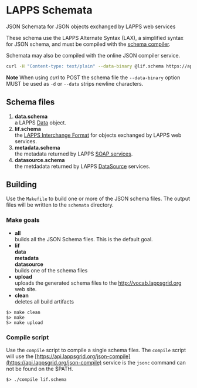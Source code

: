 LAPPS Schemata
========

JSON Schemata for JSON objects exchanged by LAPPS web services

These schema use the LAPPS Alternate Syntax (LAX), a simplified syntax for JSON schema, and must be compiled with the [schema compiler](http://downloads.lappsgrid.org/jsonc-latest.tgz).

Schemata may also be compiled with the online JSON compiler service.

```bash
curl -H "Content-type: text/plain" --data-binary @lif.schema https://api.lappsgrid.org/json-compiler
```

**Note** When using *curl* to POST the schema file the `--data-binary` option MUST be used as `-d` or `--data` strips newline characters.

## Schema files

1. **data.schema** <br/>
a LAPPS [Data](http://wiki.lappsgrid.org/org.lappsgrid.serialization/groovydoc/org/lappsgrid/serialization/Data.html) object.
1. **lif.schema** <br/>
the [LAPPS Interchange Format](http://wiki.lappsgrid.org/org.lappsgrid.serialization/groovydoc/org/lappsgrid/serialization/lif/Container.html) for objects exchanged by LAPPS web services.
1. **metadata.schema** <br/>
the metadata returned by LAPPS [SOAP services](http://wiki.lappsgrid.org/org.lappsgrid.api/apidocs/org/lappsgrid/api/ProcessingService.html).
1. **datasource.schema** <br/>
the metdadata returned by LAPPS [DataSource](http://wiki.lappsgrid.org/org.lappsgrid.api/apidocs/org/lappsgrid/api/DataSource.html) services.

## Building

Use the `Makefile` to build one or more of the JSON schema files.  The output files will be written to the `schemata` directory.

### Make goals

* **all**<br/>
builds all the JSON Schema files. This is the default goal.
* **lif**<br/>
**data**<br/>
**metadata**<br/>
**datasource**<br/>
builds one of the schema files
* **upload**<br/>
uploads the generated schema files to the http://vocab.lappsgrid.org web site.
* **clean**<br/>
deletes all build artifacts

```
$> make clean
$> make
S> make upload
```

### Compile script

Use the `compile` script to compile a single schema files.  The `compile` script will use the [https://api.lappsgrid.org/json-compile](https://api.lappsgrid.org/json-compile) service is the `jsonc` command can not be found on the $PATH.

```
$> ./compile lif.schema
``` 
